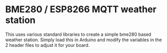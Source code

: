 # BME280 / ESP8266 MQTT weather station

This uses various standard libraries to create a simple bme280
based weather station. Simply load this in Arduino and modify
the variables in the 2 header files to adjust it for your board.

